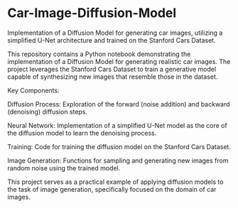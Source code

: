 # Car-Image-Diffusion-Model
Implementation of a Diffusion Model for generating car images, utilizing a simplified U-Net architecture and trained on the Stanford Cars Dataset.

This repository contains a Python notebook demonstrating the implementation of a Diffusion Model for generating realistic car images. The project leverages the Stanford Cars Dataset to train a generative model capable of synthesizing new images that resemble those in the dataset.

Key Components:

Diffusion Process: Exploration of the forward (noise addition) and backward (denoising) diffusion steps.

Neural Network: Implementation of a simplified U-Net model as the core of the diffusion model to learn the denoising process.

Training: Code for training the diffusion model on the Stanford Cars Dataset.

Image Generation: Functions for sampling and generating new images from random noise using the trained model.

This project serves as a practical example of applying diffusion models to the task of image generation, specifically focused on the domain of car images.
